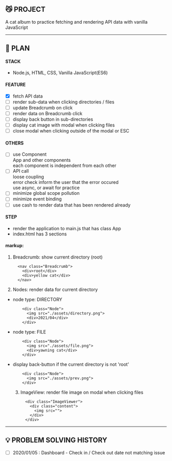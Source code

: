 ## 😼 PROJECT

A cat album to practice fetching and rendering API data with vanilla JavaScript

---

## 📌 PLAN

#### STACK

- Node.js, HTML, CSS, Vanilla JavaScript(ES6)

#### FEATURE

- [x] fetch API data
- [ ] render sub-data when clicking directories / files
- [ ] update Breadcrumb on click
- [ ] render data on Breadcrumb click
- [ ] display back button in sub-directories
- [ ] display cat image with modal when clicking files
- [ ] close modal when clicking outside of the modal or ESC

#### OTHERS

- [ ] use Component  
       App and other components  
       each component is independent from each other
- [ ] API call  
       loose coupling  
       error check
      inform the user that the error occured  
       use async, or await for practice
- [ ] minimize global scope pollution
- [ ] minimize event binding
- [ ] use cash to render data that has been rendered already

#### STEP

- render the application to main.js that has class App
- index.html has 3 sections

#### markup:

1.  Breadcrumb: show current directory (root)

          <nav class="Breadcrumb">
            <div>root</div>
            <div>yellow cat</div>
          </nav>

2.  Nodes: render data for current directory

- node type: DIRECTORY

          <div class="Node">
            <img src="./assets/directory.png">
            <div>2021/04</div>
          </div>

- node type: FILE

          <div class="Node">
            <img src="./assets/file.png">
            <div>yawning cat</div>
          </div>

- display back-button if the current directory is not 'root'

          <div class="Node">
            <img src="./assets/prev.png">
          </div>

  3.  ImageView: render file image on modal when clicking files

            <div class="ImageViewer">
              <div class="content">
                <img src="">
              </div>
            </div>

---

## 💡 PROBLEM SOLVING HISTORY

- [ ] 2020/01/05 : Dashboard - Check in / Check out date not matching issue
